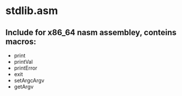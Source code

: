 
# stdlib.asm

## Include for x86_64 nasm assembley, conteins macros:

* print
* printVal
* printError
* exit
* setArgcArgv
* getArgv
